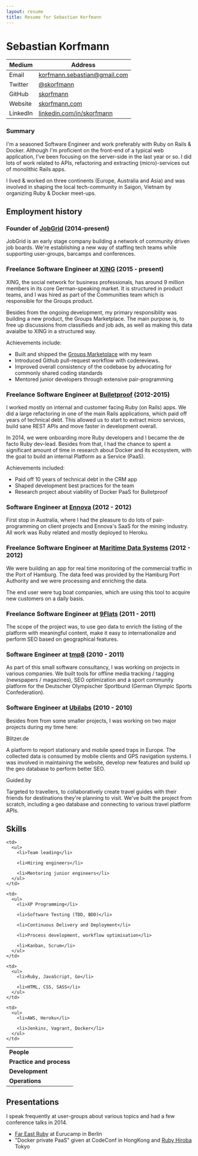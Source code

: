 ```yaml
---
layout: resume
title: Resume for Sebastian Korfmann
---
```


# Sebastian Korfmann

| Medium   | Address |
| -------- | ------- |
| Email    | korfmann.sebastian@gmail.com |
| Twitter  | [@skorfmann](https://twitter.com/skorfmann) |
| GitHub   | [skorfmann](http://github.com/skorfmann) |
| Website  | [skorfmann.com](http://skorfmann.com) |
| LinkedIn | [linkedin.com/in/skorfmann](http://www.linkedin.com/in/skorfmann) |

### Summary

I'm a seasoned Software Engineer and work preferably with Ruby on Rails & Docker. Although I'm proficient on the front-end of a typical web application, I've been focusing on the server-side in the last year or so. I did lots of work related to APIs, refactoring and extracting (micro)-services out of monolithic Rails apps.

I lived & worked on three continents (Europe, Australia and Asia) and was involved in shaping the local tech-community in Saigon, Vietnam by organizing Ruby & Docker meet-ups.

<p style="page-break-after: always;"></p>

## Employment history

### Founder of [JobGrid](https://jobgrid.io) (2014-present)

JobGrid is an early stage company building a network of community driven job boards. We're establishing a new way of staffing tech teams while supporting user-groups, barcamps and conferences.

### Freelance Software Engineer at [XING](http://xing.com) (2015 - present)

XING, the social network for business professionals, has around 9 million members in its core German-speaking market. It is structured in product teams, and I was hired as part of the Communities team which is responsible for the Groups product.

Besides from the ongoing development, my primary responsiblity was building a new product, the Groups Marketplace. The main purpose is, to free up discussions from classifieds and job ads, as well as making this data avaialbe to XING in a structured way.

Achievements include:

 - Built and shipped the [Groups Marketplace](https://www.xing.com/communities/groups/bmw-freude-am-fahren-1004997/marketplace) with my team
 - Introduced Github pull-request workflow with codereviews.
 - Improved overall consistency of the codebase by advocating for commonly shared coding standards
 - Mentored junior developers through extensive pair-programming

### Freelance Software Engineer at [Bulletproof](http://bulletproof.net) (2012-2015)

I worked mostly on internal and customer facing Ruby (on Rails) apps. We did a large refactoring in one of the main Rails applications, which paid off years of technical debt. This allowed us to start to extract micro services, build sane REST APIs and move faster in development overall.

In 2014, we were onboarding more Ruby developers and I became the de facto Ruby dev-lead. Besides from that, I had the chance to spent a significant amount of time in research about Docker and its ecosystem, with the goal to build an internal Platform as a Service (PaaS).

Achievements included:

 - Paid off 10 years of technical debt in the CRM app
 - Shaped development best practices for the team
 - Research project about viability of Docker PaaS for Bulletproof

### Software Engineer at [Ennova](http://ennova.com.au) (2012 - 2012)

First stop in Australia, where I had the pleasure to do lots of pair-programming on client projects and Ennova's SaaS for the mining industry. All work was Ruby related and mostly deployed to Heroku.

### Freelance Software Engineer at [Maritime Data Systems](http://www.maritimedatasystems.com) (2012 - 2012)

We were building an app for real time monitoring of the commercial traffic in the Port of Hamburg. The data feed was provided by the Hamburg Port Authority and we were processing and enriching the data.

The end user were tug boat companies, which are using this tool to acquire new customers on a daily basis.


### Freelance Software Engineer at [9Flats](http://www.9flats.com) (2011 - 2011)

The scope of the project was, to use geo data to enrich the listing of the platform with meaningful content, make it easy to internationalize and perform SEO based on geographical features.

### Software Engineer at [tmp8](http://tmp8.de) (2010 - 2011)

As part of this small software consultancy, I was working on projects in various companies. We built tools for offline media tracking / tagging (newspapers / magazines), SEO optimization and a sport community platform for the Deutscher Olympischer Sportbund (German Olympic Sports Confederation).

### Software Engineer at [Ubilabs](http://ubilabs.net) (2010 - 2010)

Besides from from some smaller projects, I was working on two major projects during my time here:

Blitzer.de

A platform to report stationary and mobile speed traps in Europe. The collected data is consumed by mobile clients and GPS navigation systems. I was involved in maintaining the website, develop new features and build up the geo database to perform better SEO.

Guided.by

Targeted to travellers, to collaboratively create travel guides with their friends for destinations they're planning to visit. We've built the project from scratch, including a geo database and connecting to various travel platform APIs.


<p style="page-break-after: always;"></p>

## Skills

<table>
  <tr>
    <td><strong>People</strong></td>

    <td>
      <ul>
        <li>Team leading</li>

        <li>Hiring engineers</li>

        <li>Mentoring junior engineers</li>
      </ul>
    </td>
  </tr>

  <tr>
    <td><strong>Practice and process</strong></td>

    <td>
      <ul>
        <li>XP Programming</li>

        <li>Software Testing (TDD, BDD)</li>

        <li>Continuous Delivery and Deployment</li>

        <li>Process development, workflow optimisation</li>

        <li>Kanban, Scrum</li>
      </ul>
    </td>
  </tr>

  <tr>
    <td><strong>Development</strong></td>

    <td>
      <ul>
        <li>Ruby, JavaScript, Go</li>

        <li>HTML, CSS, SASS</li>
      </ul>
    </td>
  </tr>

  <tr>
    <td><strong>Operations</strong></td>

    <td>
      <ul>
        <li>AWS, Heroku</li>

        <li>Jenkins, Vagrant, Docker</li>
      </ul>
    </td>
  </tr>
</table>

## Presentations

I speak frequently at user-groups about various topics and had a few conference talks in 2014.

- [Far East Ruby](http://2014.eurucamp.org/speakers/#sebastian-korfmann) at Eurucamp in Berlin
- "Docker private PaaS" given at CodeConf in HongKong and [Ruby Hiroba](http://rubyhiroba.org/2014) Tokyo
